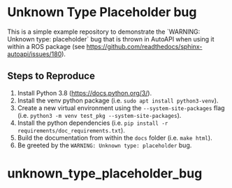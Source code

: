 # Unknown Type Placeholder bug

This is a simple example repository to demonstrate the \`WARNING: Unknown type: placeholder\` bug that is thrown in
AutoAPI when using it within a ROS package (see https://github.com/readthedocs/sphinx-autoapi/issues/180).

## Steps to Reproduce

1.  Install Python 3.8 (https://docs.python.org/3/).
2.  Install the venv python package (i.e. `sudo apt install python3-venv`).
3.  Create a new virtual environment using the `--system-site-packages` flag (i.e. `python3 -m venv test_pkg --system-site-packages`).
4.  Install the python dependencies (i.e. `pip install -r requirements/doc_requirements.txt`).
5.  Build the documentation from within the `docs` folder (i.e. `make html`).
6.  Be greeted by the `WARNING: Unknown type: placeholder` bug.
# unknown_type_placeholder_bug
